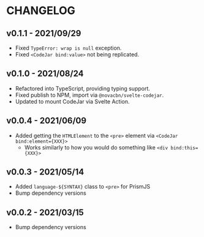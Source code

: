 # CHANGELOG

## v0.1.1 - 2021/09/29

-   Fixed `TypeError: wrap is null` exception.
-   Fixed `<CodeJar bind:value>` not being replicated.

## v0.1.0 - 2021/08/24

-   Refactored into TypeScript, providing typing support.
-   Fixed publish to NPM, import via `@novacbn/svelte-codejar`.
-   Updated to mount CodeJar via Svelte Action.

## v0.0.4 - 2021/06/09

-   Added getting the `HTMLElement` to the `<pre>` element via `<CodeJar bind:element={XXX}>`
    -   Works similarly to how you would do something like `<div bind:this={XXX}>`

## v0.0.3 - 2021/05/14

-   Added `language-${SYNTAX}` class to `<pre>` for PrismJS
-   Bump dependency versions

## v0.0.2 - 2021/03/15

-   Bump dependency versions

